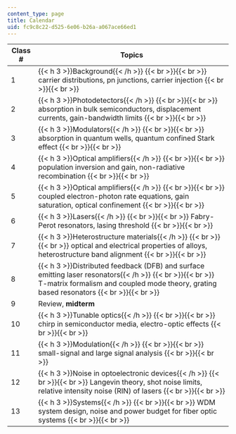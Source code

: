 ```yaml
---
content_type: page
title: Calendar
uid: fc9c8c22-d525-6e06-b26a-a067ace66ed1
---
```


| Class # | Topics |
| --- | --- |
| 1 | {{< h 3 >}}Background{{< /h >}} {{< br >}}{{< br >}} carrier distributions, pn junctions, carrier injection {{< br >}}{{< br >}}  |
| 2 | {{< h 3 >}}Photodetectors{{< /h >}} {{< br >}}{{< br >}} absorption in bulk semiconductors, displacement currents, gain-bandwidth limits {{< br >}}{{< br >}}  |
| 3 | {{< h 3 >}}Modulators{{< /h >}} {{< br >}}{{< br >}} absorption in quantum wells, quantum confined Stark effect {{< br >}}{{< br >}}  |
| 4 | {{< h 3 >}}Optical amplifiers{{< /h >}} {{< br >}}{{< br >}} population inversion and gain, non-radiative recombination {{< br >}}{{< br >}}  |
| 5 | {{< h 3 >}}Optical amplifiers{{< /h >}} {{< br >}}{{< br >}} coupled electron-photon rate equations, gain saturation, optical confinement {{< br >}}{{< br >}}  |
| 6 | {{< h 3 >}}Lasers{{< /h >}} {{< br >}}{{< br >}} Fabry-Perot resonators, lasing threshold {{< br >}}{{< br >}}  |
| 7 | {{< h 3 >}}Heterostructure materials{{< /h >}} {{< br >}}{{< br >}} optical and electrical properties of alloys, heterostructure band alignment {{< br >}}{{< br >}}  |
| 8 | {{< h 3 >}}Distributed feedback (DFB) and surface emitting laser resonators{{< /h >}} {{< br >}}{{< br >}} T-matrix formalism and coupled mode theory, grating based resonators {{< br >}}{{< br >}}  |
| 9 | Review, **midterm** |
| 10 | {{< h 3 >}}Tunable optics{{< /h >}} {{< br >}}{{< br >}} chirp in semiconductor media, electro-optic effects {{< br >}}{{< br >}}  |
| 11 | {{< h 3 >}}Modulation{{< /h >}} {{< br >}}{{< br >}} small-signal and large signal analysis {{< br >}}{{< br >}}  |
| 12 | {{< h 3 >}}Noise in optoelectronic devices{{< /h >}} {{< br >}}{{< br >}} Langevin theory, shot noise limits, relative intensity noise (RIN) of lasers {{< br >}}{{< br >}}  |
| 13 | {{< h 3 >}}Systems{{< /h >}} {{< br >}}{{< br >}} WDM system design, noise and power budget for fiber optic systems {{< br >}}{{< br >}}